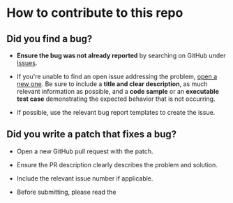 # How to contribute to this repo

## Did you find a bug?

* **Ensure the bug was not already reported** by searching on GitHub under [Issues](https://github.com/raynamharris/my-community-repo/issues).

* If you're unable to find an open issue addressing the problem, [open a new one](https://github.com/raynamharris/my-community-repo/issues/new). Be sure to include a **title and clear description**, as much relevant information as possible, and a **code sample** or an **executable test case** demonstrating the expected behavior that is not occurring.

* If possible, use the relevant bug report templates to create the issue. 

## Did you write a patch that fixes a bug? 

* Open a new GitHub pull request with the patch.

* Ensure the PR description clearly describes the problem and solution. 

* Include the relevant issue number if applicable.

* Before submitting, please read the 


